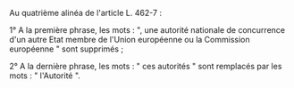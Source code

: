 Au quatrième alinéa de l'article L. 462-7 : 


1° A la première phrase, les mots : ", une autorité nationale de concurrence d'un autre Etat membre de l'Union européenne ou la Commission européenne " sont supprimés ; 


2° A la dernière phrase, les mots : " ces autorités " sont remplacés par les mots : " l'Autorité ".


  
